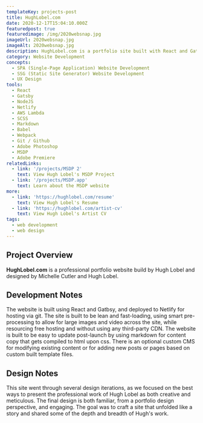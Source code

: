 ```yaml
---
templateKey: projects-post
title: HughLobel.com
date: 2020-12-17T15:04:10.000Z
featuredpost: true
featuredimage: /img/2020websnap.jpg
imageUrl: 2020websnap.jpg
imageAlt: 2020websnap.jpg
description: HughLobel.com is a portfolio site built with React and Gatsby, deployed on Netlify via Git.
category: Website Development
concepts:
  - SPA (Single-Page Application) Website Development
  - SSG (Static Site Generator) Website Development
  - UX Design
tools:
  - React
  - Gatsby
  - NodeJS
  - Netlify
  - AWS Lambda
  - SCSS
  - Markdown
  - Babel
  - Webpack
  - Git / Github
  - Adobe Photoshop
  - MSDP
  - Adobe Premiere
relatedLinks:
  - link: '/projects/MSDP 2'
    text: View Hugh Lobel's MSDP Project
  - link: '/projects/MSDP.app'
    text: Learn about the MSDP website
more:
  - link: 'https://hughlobel.com/resume'
    text: View Hugh Lobel's Resume
  - link: 'https://hughlobel.com/artist-cv'
    text: View Hugh Lobel's Artist CV
tags:
  - web development
  - web design
---
```

## Project Overview
**HughLobel.com** is a professional portfolio website build by Hugh Lobel and designed by Michelle Cutler and Hugh Lobel.  

## Development Notes
The website is built using React and Gatbsy, and deployed to Netlify for hosting via git. The site is built to be lean and fast-loading, using smart pre-processing to allow for large images and video across the site, while resourcing free hosting and without using any third-party CDN. The website is built to be easy to update post-launch by using markdown for content copy that gets compiled to html upon css. There is an optional custom CMS for modifying existing content or for adding new posts or pages based on custom built template files.

## Design Notes
This site went through several design iterations, as we focused on the best ways to present the professional work of Hugh Lobel as both creative and meticulous. The final design is both familiar, from a portfolio design perspective, and engaging. The goal was to craft a site that unfolded like a story and shared some of the depth and breadth of Hugh's work.
